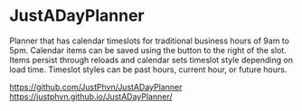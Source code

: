 # JustADayPlanner

Planner that has calendar timeslots for traditional business hours of 9am to 5pm. Calendar items can be saved using the button to the right of the slot. Items persist through reloads and calendar sets timeslot style depending on load time. Timeslot styles can be past hours, current hour, or future hours.

https://github.com/JustPhvn/JustADayPlanner
https://justphvn.github.io/JustADayPlanner/

